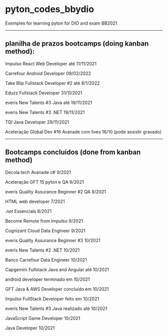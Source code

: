 # pyton_codes_bbydio
Exemples for learning pyton for DIO and exam BB2021


------------------------------------------------------------------
planilha de prazos bootcamps (doing kanban method):
------------------------------------------------------------------

Impulso React Web Developer até 11/11/2021

Carrefour Android Developer     09/02/2022

Take Blip Fullstack Developer #2 até 8/1/2022

Eduzz Fullstack Developer       31/11/2021

everis New Talents #3 Java até  19/11/2021

everis New Talents #3 .NET      19/11/2021

TQI Java Developer              29/11/2021

Aceleração Global Dev #16 Avanade com lives 16/10 (pode assistir gravado)

------------------------------------------------------------
Bootcamps concluídos (done from kanban method)
------------------------------------------------------------

Decola tech Avanade c# 9/2021

Aceleração GFT 15 pyton e QA 9/2021

everis Quality Assurance Beginner #2 QA 8/2021

HTML web developer 7/2021

.net Essencials 8/2021

Become Remote from Impulso 9/2021

Cognizant Cloud Data Engineer 9/2021

everis Quality Assurance Beginner #3 10/2021

everis New Talents #2 .NET 10/2021

Banco Carrefour Data Engineer 10/2021

Capgemini Fullstack Java and Angular até 10/2021

android developer terminado em 10/2021

GFT Java & AWS Developer concluído em 10/2021

Impulso FullStack Developer feito em 10/2021

everis New Talents #3 Java realizado até 10/2021

JavaScript Game Developer       10/2021

Java Developer                  10/2021
